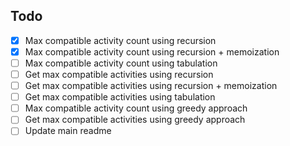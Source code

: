 ## Todo

- [x] Max compatible activity count using recursion
- [x] Max compatible activity count using recursion + memoization
- [ ] Max compatible activity count using tabulation
- [ ] Get max compatible activities using recursion
- [ ] Get max compatible activities using recursion + memoization
- [ ] Get max compatible activities using tabulation
- [ ] Max compatible activity count using greedy approach
- [ ] Get max compatible activities using greedy approach
- [ ] Update main readme
